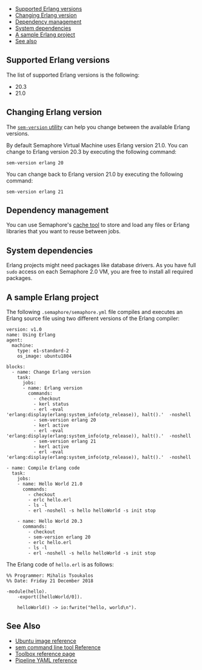 
* [Supported Erlang versions](#supported-erlang-versions)
* [Changing Erlang version](#changing-erlang-version)
* [Dependency management](#dependency-management)
* [System dependencies](#system-dependencies)
* [A sample Erlang project](#a-sample-erlang-project)
* [See also](#see-also)

## Supported Erlang versions

The list of supported Erlang versions is the following:

* 20.3
* 21.0

## Changing Erlang version

The [`sem-version` utility](https://docs.semaphoreci.com/article/54-toolbox-reference#sem-version)
can help you change between the available Erlang versions.

By default Semaphore Virtual Machine uses Erlang version 21.0. You can change
to Erlang version 20.3 by executing the following command:

    sem-version erlang 20

You can change back to Erlang version 21.0 by executing the following command:

    sem-version erlang 21

## Dependency management

You can use Semaphore's [cache tool](https://docs.semaphoreci.com/article/54-toolbox-reference#cache)
to store and load any files or Erlang libraries that you want to reuse between jobs.

## System dependencies

Erlang projects might need packages like database drivers. As you have full `sudo`
access on each Semaphore 2.0 VM, you are free to install all required packages.

## A sample Erlang project

The following `.semaphore/semaphore.yml` file compiles and executes an Erlang
source file using two different versions of the Erlang compiler:

    version: v1.0
    name: Using Erlang
    agent:
      machine:
        type: e1-standard-2
        os_image: ubuntu1804
    
    blocks:
      - name: Change Erlang version
        task:
          jobs:
          - name: Erlang version
            commands:
              - checkout
              - kerl status
              - erl -eval 'erlang:display(erlang:system_info(otp_release)), halt().'  -noshell
              - sem-version erlang 20
              - kerl active
              - erl -eval 'erlang:display(erlang:system_info(otp_release)), halt().'  -noshell
              - sem-version erlang 21
              - kerl active
              - erl -eval 'erlang:display(erlang:system_info(otp_release)), halt().'  -noshell
    
    - name: Compile Erlang code
      task:
        jobs:
        - name: Hello World 21.0
          commands:
            - checkout
            - erlc hello.erl
            - ls -l
            - erl -noshell -s hello helloWorld -s init stop
    
        - name: Hello World 20.3
          commands:
            - checkout
            - sem-version erlang 20
            - erlc hello.erl
            - ls -l
            - erl -noshell -s hello helloWorld -s init stop

The Erlang code of `hello.erl` is as follows:

	%% Programmer: Mihalis Tsoukalos
	%% Date: Friday 21 December 2018
    
	-module(hello).
		-export([helloWorld/0]).
    
		helloWorld() -> io:fwrite("hello, world\n").

## See Also

* [Ubuntu image reference](https://docs.semaphoreci.com/article/32-ubuntu-1804-image)
* [sem command line tool Reference](https://docs.semaphoreci.com/article/53-sem-reference)
* [Toolbox reference page](https://docs.semaphoreci.com/article/54-toolbox-reference)
* [Pipeline YAML reference](https://docs.semaphoreci.com/article/50-pipeline-yaml)
